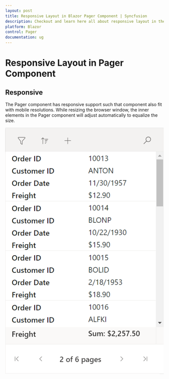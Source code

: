 ```yaml
---
layout: post
title: Responsive Layout in Blazor Pager Component | Syncfusion
description: Checkout and learn here all about responsive layout in the Syncfusion Blazor Pager component and much more.
platform: Blazor
control: Pager
documentation: ug
---
```


# Responsive Layout in Pager Component

## Responsive

The Pager component has responsive support such that component also fit with mobile resolutions. While resizing the browser window, the inner elements in the Pager component will adjust automatically to equalize the size.

![Blazor Pager with Responsive](./images/blazor-pager-responsive-layout.png)